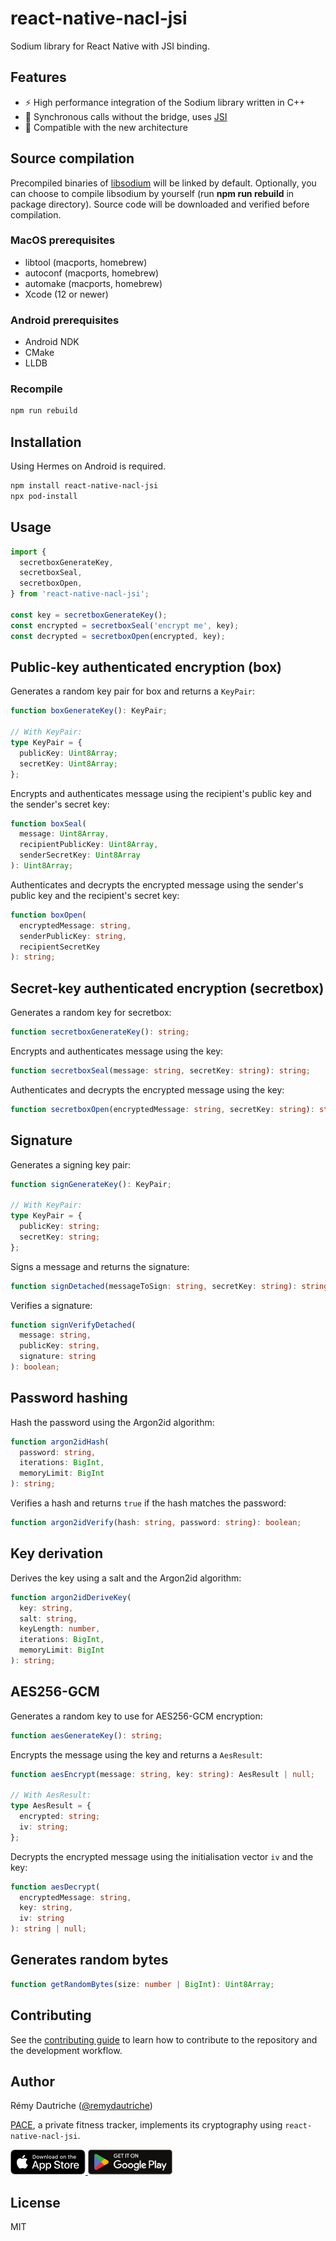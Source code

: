 # react-native-nacl-jsi

Sodium library for React Native with JSI binding.

## Features

- ⚡️ High performance integration of the Sodium library written in C++
- 🔗 Synchronous calls without the bridge, uses [JSI](https://reactnative.dev/docs/the-new-architecture/landing-page#fast-javascriptnative-interfacing)
- 🧩 Compatible with the new architecture

## Source compilation

Precompiled binaries of [libsodium](https://libsodium.org) will be linked by default.
Optionally, you can choose to compile libsodium by yourself (run **npm&nbsp;run&nbsp;rebuild** in package directory). Source code will be downloaded and verified before compilation.

### MacOS prerequisites

- libtool (macports, homebrew)
- autoconf (macports, homebrew)
- automake (macports, homebrew)
- Xcode (12 or newer)

### Android prerequisites

- Android NDK
- CMake
- LLDB

### Recompile

```sh
npm run rebuild
```

## Installation

Using Hermes on Android is required.

```sh
npm install react-native-nacl-jsi
npx pod-install
```

## Usage

```js
import {
  secretboxGenerateKey,
  secretboxSeal,
  secretboxOpen,
} from 'react-native-nacl-jsi';

const key = secretboxGenerateKey();
const encrypted = secretboxSeal('encrypt me', key);
const decrypted = secretboxOpen(encrypted, key);
```

## Public-key authenticated encryption (box)

Generates a random key pair for box and returns a `KeyPair`:

```ts
function boxGenerateKey(): KeyPair;

// With KeyPair:
type KeyPair = {
  publicKey: Uint8Array;
  secretKey: Uint8Array;
};
```

Encrypts and authenticates message using the recipient's public key and the sender's secret key:

```ts
function boxSeal(
  message: Uint8Array,
  recipientPublicKey: Uint8Array,
  senderSecretKey: Uint8Array
): Uint8Array;
```

Authenticates and decrypts the encrypted message using the sender's public key and the recipient's secret key:

```ts
function boxOpen(
  encryptedMessage: string,
  senderPublicKey: string,
  recipientSecretKey
): string;
```

## Secret-key authenticated encryption (secretbox)

Generates a random key for secretbox:

```ts
function secretboxGenerateKey(): string;
```

Encrypts and authenticates message using the key:

```ts
function secretboxSeal(message: string, secretKey: string): string;
```

Authenticates and decrypts the encrypted message using the key:

```ts
function secretboxOpen(encryptedMessage: string, secretKey: string): string;
```

## Signature

Generates a signing key pair:

```ts
function signGenerateKey(): KeyPair;

// With KeyPair:
type KeyPair = {
  publicKey: string;
  secretKey: string;
};
```

Signs a message and returns the signature:

```ts
function signDetached(messageToSign: string, secretKey: string): string | null;
```

Verifies a signature:

```ts
function signVerifyDetached(
  message: string,
  publicKey: string,
  signature: string
): boolean;
```

## Password hashing

Hash the password using the Argon2id algorithm:

```ts
function argon2idHash(
  password: string,
  iterations: BigInt,
  memoryLimit: BigInt
): string;
```

Verifies a hash and returns `true` if the hash matches the password:

```ts
function argon2idVerify(hash: string, password: string): boolean;
```

## Key derivation

Derives the key using a salt and the Argon2id algorithm:

```ts
function argon2idDeriveKey(
  key: string,
  salt: string,
  keyLength: number,
  iterations: BigInt,
  memoryLimit: BigInt
): string;
```

## AES256-GCM

Generates a random key to use for AES256-GCM encryption:

```ts
function aesGenerateKey(): string;
```

Encrypts the message using the key and returns a `AesResult`:

```ts
function aesEncrypt(message: string, key: string): AesResult | null;

// With AesResult:
type AesResult = {
  encrypted: string;
  iv: string;
};
```

Decrypts the encrypted message using the initialisation vector `iv` and the key:

```ts
function aesDecrypt(
  encryptedMessage: string,
  key: string,
  iv: string
): string | null;
```

## Generates random bytes

```ts
function getRandomBytes(size: number | BigInt): Uint8Array;
```

## Contributing

See the [contributing guide](CONTRIBUTING.md) to learn how to contribute to the repository and the development workflow.

## Author

Rémy Dautriche ([@remydautriche](https://twitter.com/remydautriche))

[PACE](https://withpace.io), a private fitness tracker, implements its cryptography using `react-native-nacl-jsi`.

<div>
  <a href="https://apps.apple.com/app/pace-privacy/id6444367013">
    <img height="40" src="/assets/img/appstore.svg">
  </a>
  <a href="https://play.google.com/store/apps/details?id=io.withpace.pace">
    <img height="40" src="/assets/img/googleplay.svg">
  </a>
</div>

## License

MIT
